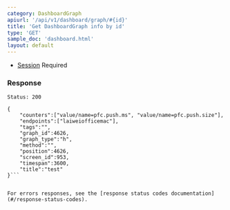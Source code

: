 ```yaml
---
category: DashboardGraph
apiurl: '/api/v1/dashboard/graph/#{id}'
title: 'Get DashboardGraph info by id'
type: 'GET'
sample_doc: 'dashboard.html'
layout: default
---
```


* [Session](#/authentication) Required

### Response

```Status: 200```
```
{
    "counters":["value/name=pfc.push.ms", "value/name=pfc.push.size"],
    "endpoints":["laiweiofficemac"],
    "tags":"",
    "graph_id":4626,
    "graph_type":"h",
    "method":"",
    "position":4626,
    "screen_id":953,
    "timespan":3600,
    "title":"test"
}```


For errors responses, see the [response status codes documentation](#/response-status-codes).
